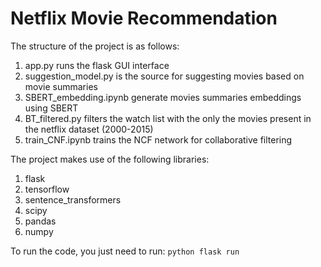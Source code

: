 # Netflix Movie Recommendation



The structure of the project is as follows:

1. app.py runs the flask GUI interface
2. suggestion_model.py is the source for suggesting movies based on movie summaries
3. SBERT_embedding.ipynb generate movies summaries embeddings using SBERT
4. BT_filtered.py filters the watch list with the only the movies present in the netflix dataset (2000-2015)
5. train_CNF.ipynb trains the NCF network for collaborative filtering


The project makes use of the following libraries:
1. flask
2. tensorflow
3. sentence_transformers
4. scipy
5. pandas
6. numpy

To run the code, you just need to run:
```python flask run```
